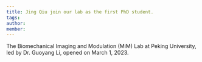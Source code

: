 ```yaml
---
title: Jing Qiu join our lab as the first PhD student.
tags:
author: 
member: 
---
```


The Biomechanical Imaging and Modulation (MiM) Lab at Peking University, led by Dr. Guoyang Li, opened on March 1, 2023.
